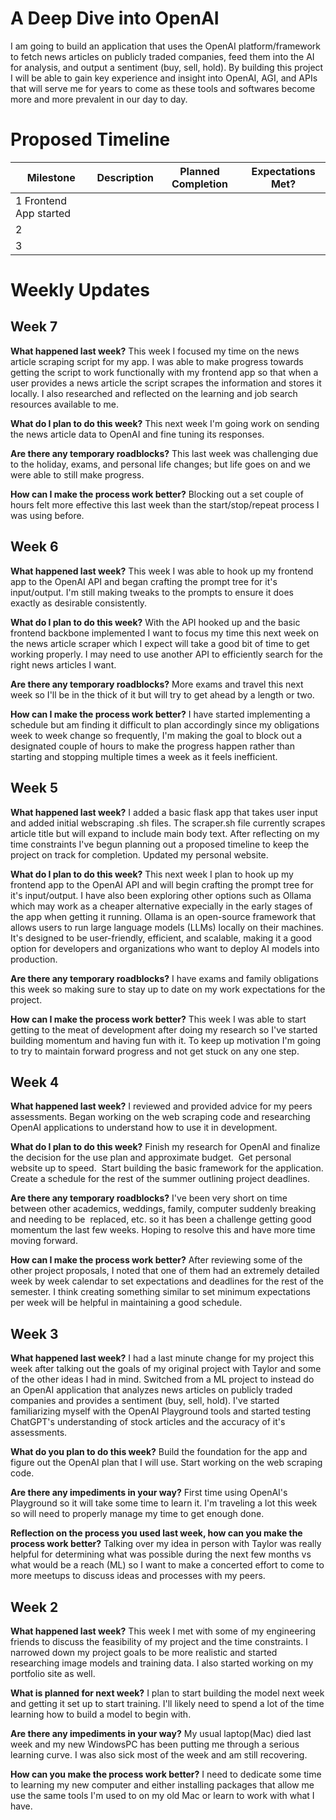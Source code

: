 
# A Deep Dive into OpenAI

I am going to build an application that uses the OpenAI platform/framework to fetch news articles on publicly traded companies, feed them into the AI for analysis, and output a sentiment (buy, sell, hold).  By building this project I will be able to gain key experience and insight into OpenAI, AGI, and APIs that will serve me for years to come as these tools and softwares become more and more prevalent in our day to day.

# Proposed Timeline
| **Milestone** | **Description** | **Planned Completion** | **Expectations Met?**  |   
|---------------|-----------------|------------------------|---|
| 1 Frontend App started            |                 |                        |   |  
| 2             |                 |                        |   |   
| 3             |                 |                        |   | 
# Weekly Updates
## Week 7
**What happened last week?**
This week I focused my time on the news article scraping script for my app. I was able to make progress towards getting the script to work functionally with my frontend app so that when a user provides a news article the script scrapes the information and stores it locally. I also researched and reflected on the learning and job search resources available to me.

**What do I plan to do this week?** 
This next week I'm going work on sending the news article data to OpenAI and fine tuning its responses.

**Are there any temporary roadblocks?**
This last week was challenging due to the holiday, exams, and personal life changes; but life goes on and we were able to still make progress.

**How can I make the process work better?**
Blocking out a set couple of hours felt more effective this last week than the start/stop/repeat process I was using before.


## Week 6
**What happened last week?**
This week I was able to hook up my frontend app to the OpenAI API and began crafting the prompt tree for it's input/output. I'm still making tweaks to the prompts to ensure it does exactly as desirable consistently.

**What do I plan to do this week?** 
With the API hooked up and the basic frontend backbone implemented I want to focus my time this next week on the news article scraper which I expect will take a good bit of time to get working properly. I may need to use another API to efficiently search for the right news articles I want.

**Are there any temporary roadblocks?**
More exams and travel this next week so I'll be in the thick of it but will try to get ahead by a length or two.

**How can I make the process work better?**
I have started implementing a schedule but am finding it difficult to plan accordingly since my obligations week to week change so frequently, I'm making the goal to block out a designated couple of hours to make the progress happen rather than starting and stopping multiple times a week as it feels inefficient.


## Week 5
**What happened last week?**
I added a basic flask app that takes user input and added initial webscraping .sh files. The scraper.sh file currently scrapes article title but will expand to include main body text.
After reflecting on my time constraints I've begun planning out a proposed timeline to keep the project on track for completion.
Updated my personal website.

**What do I plan to do this week?** 
This next week I plan to hook up my frontend app to the OpenAI API and will begin crafting the prompt tree for it's input/output.
I have also been exploring other options such as Ollama which may work as a cheaper alternative expecially in the early stages of the app when getting it running. Ollama is an open-source framework that allows users to run large language models (LLMs) locally on their machines. It's designed to be user-friendly, efficient, and scalable, making it a good option for developers and organizations who want to deploy AI models into production.

**Are there any temporary roadblocks?**
I have exams and family obligations this week so making sure to stay up to date on my work expectations for the project.

**How can I make the process work better?**
This week I was able to start getting to the meat of development after doing my research so I've started building momentum and having fun with it. To keep up motivation I'm going to try to maintain forward progress and not get stuck on any one step.


## Week 4
**What happened last week?**
I reviewed and provided advice for my peers assessments. Began working on the web scraping code and researching OpenAI applications to understand how to use it in development.

**What do I plan to do this week?**
Finish my research for OpenAI and finalize the decision for the use plan and approximate budget.  Get personal website up to speed.  Start building the basic framework for the application. Create a schedule for the rest of the summer outlining project deadlines.

**Are there any temporary roadblocks?**
I've been very short on time between other academics, weddings, family, computer suddenly breaking and needing to be  replaced, etc. so it has been a challenge getting good momentum the last few weeks. Hoping to resolve this and have more time moving forward.

**How can I make the process work better?**
After reviewing some of the other project proposals, I noted that one of them had an extremely detailed week by week calendar to set expectations and deadlines for the rest of the semester. I think creating something similar to set minimum expectations per week will be helpful in maintaining a good schedule.


## Week 3
**What happened last week?**
I had a last minute change for my project this week after talking out the goals of my original project with Taylor and some of the other ideas I had in mind. Switched from a ML project to instead do an OpenAI application that analyzes news articles on publicly traded companies and provides a sentiment (buy, sell, hold).
I've started familiarizing myself with the OpenAI Playground tools and started testing ChatGPT's understanding of stock articles and the accuracy of it's assessments.

**What do you plan to do this week?**
Build the foundation for the app and figure out the OpenAI plan that I will use.
Start working on the web scraping code.

**Are there any impediments in your way?**
First time using OpenAI's Playground so it will take some time to learn it.
I'm traveling a lot this week so will need to properly manage my time to get enough done.

**Reflection on the process you used last week, how can you make the process work better?**
Talking over my idea in person with Taylor was really helpful for determining what was possible during the next few months vs what would be a reach (ML) so I want to make a concerted effort to come to more meetups to discuss ideas and processes with my peers.


## Week 2
**What happened last week?**
This week I met with some of my engineering friends to discuss the feasibility of my project and the time constraints. I narrowed down my project goals to be more realistic and started researching image models and training data.
I also started working on my portfolio site as well.

**What is planned for next week?**
I plan to start building the model next week and getting it set up to start training. I'll likely need to spend a lot of the time learning how to build a model to begin with.

**Are there any impediments in your way?**
My usual laptop(Mac) died last week and my new WindowsPC has been putting me through a serious learning curve. I was also sick most of the week and am still recovering.


**How can you make the process work better?**
I need to dedicate some time to learning my new computer and either installing packages that allow me use the same tools I'm used to on my old Mac or learn to work with what I have.
